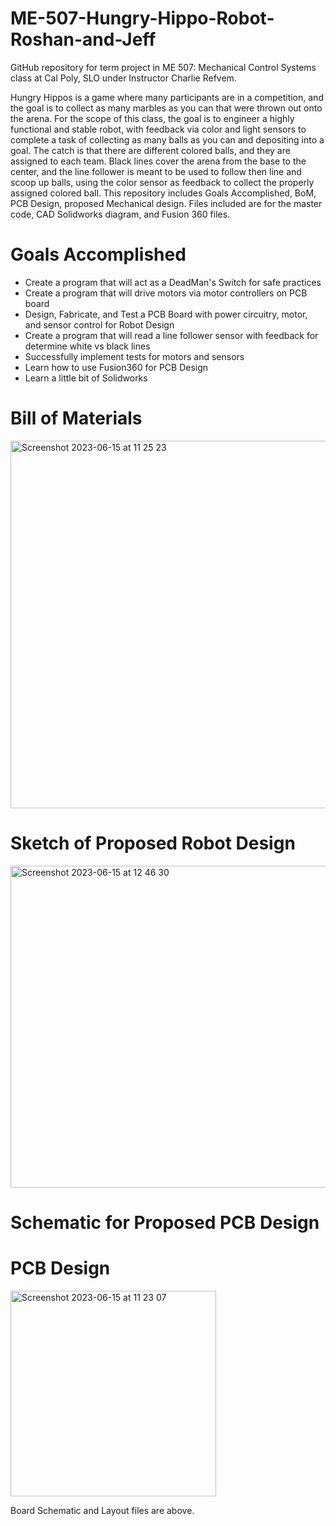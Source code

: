 # ME-507-Hungry-Hippo-Robot-Roshan-and-Jeff
GitHub repository for term project in ME 507: Mechanical Control Systems class at Cal Poly, SLO under Instructor Charlie Refvem.

Hungry Hippos is a game where many participants are in a competition, and the goal is to collect as many marbles as you can
that were thrown out onto the arena. For the scope of this class, the goal is to engineer a highly functional and stable robot,
with feedback via color and light sensors to complete a task of collecting as many balls as you can and depositing into a goal. 
The catch is that there are different colored balls, and they are assigned to each team. Black lines cover the arena from the base 
to the center, and the line follower is meant to be used to follow then line and scoop up balls, using the color sensor as 
feedback to collect the properly assigned colored ball. This repository includes Goals Accomplished, BoM, PCB Design, proposed 
Mechanical design. Files included are for the master code, CAD Solidworks diagram, and Fusion 360 files. 



# Goals Accomplished
- Create a program that will act as a DeadMan's Switch for safe practices
- Create a program that will drive motors via motor controllers on PCB board
- Design, Fabricate, and Test a PCB Board with power circuitry, motor, and sensor control for Robot Design
- Create a program that will read a line follower sensor with feedback for determine white vs black lines
- Successfully implement tests for motors and sensors
- Learn how to use Fusion360 for PCB Design
- Learn a little bit of Solidworks


# Bill of Materials
<img width="588" alt="Screenshot 2023-06-15 at 11 25 23" src="https://github.com/rd1880/ME-507-Hungry-Hippo-Robot-Roshan-and-Jeff/assets/91996177/e2bcefac-4472-438b-bf5e-27ce57420775">


# Sketch of Proposed Robot Design
<img width="515" alt="Screenshot 2023-06-15 at 12 46 30" src="https://github.com/rd1880/ME-507-Hungry-Hippo-Robot-Roshan-and-Jeff/assets/91996177/88251cb9-3aea-4179-b3a3-eb9e14225349">

# Schematic for Proposed PCB Design 


# PCB Design
<img width="329" alt="Screenshot 2023-06-15 at 11 23 07" src="https://github.com/rd1880/ME-507-Hungry-Hippo-Robot-Roshan-and-Jeff/assets/91996177/78a91ebd-3671-47d8-90c9-425a99f46d04">

Board Schematic and Layout files are above.




